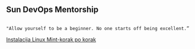 ## Sun DevOps Mentorship 

```

"Allow yourself to be a beginner. No one starts off being excellent.” 
```

[Instalacija Linux Mint-korak po korak](https://github.com/JustPLegend/Linux-Mint)
